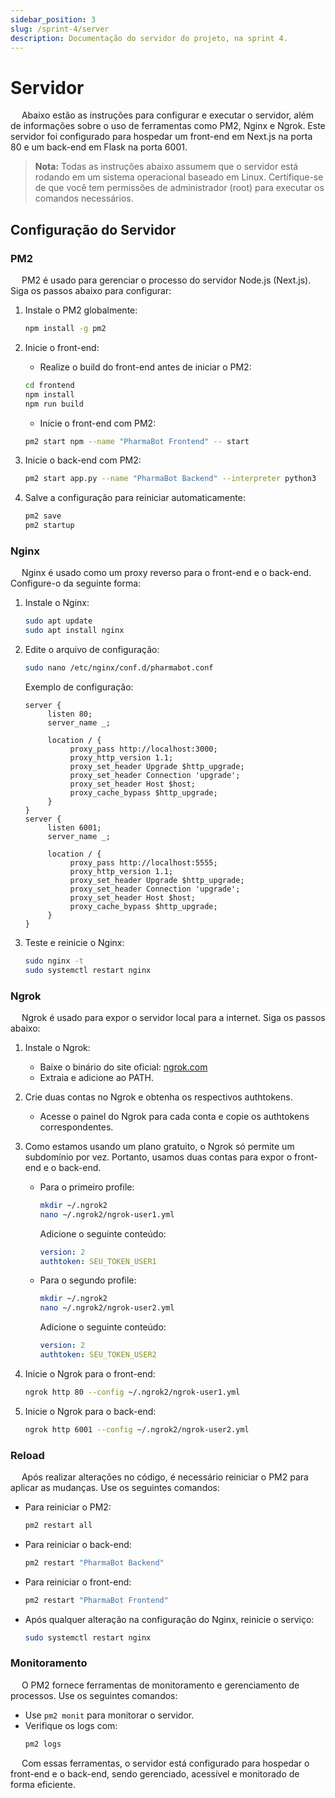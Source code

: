 ```yaml
---
sidebar_position: 3
slug: /sprint-4/server
description: Documentação do servidor do projeto, na sprint 4.
---
```


# Servidor

&emsp; Abaixo estão as instruções para configurar e executar o servidor, além de informações sobre o uso de ferramentas como PM2, Nginx e Ngrok. Este servidor foi configurado para hospedar um front-end em Next.js na porta 80 e um back-end em Flask na porta 6001.

> **Nota:** Todas as instruções abaixo assumem que o servidor está rodando em um sistema operacional baseado em Linux. Certifique-se de que você tem permissões de administrador (root) para executar os comandos necessários.

## Configuração do Servidor

### PM2
&emsp; PM2 é usado para gerenciar o processo do servidor Node.js (Next.js). Siga os passos abaixo para configurar:

1. Instale o PM2 globalmente:
    ```bash
    npm install -g pm2
    ```
2. Inicie o front-end:

    - Realize o build do front-end antes de iniciar o PM2:
    ```bash
    cd frontend
    npm install
    npm run build
    ```

    - Inicie o front-end com PM2:
    ```bash
    pm2 start npm --name "PharmaBot Frontend" -- start
    ```

3. Inicie o back-end com PM2:
    ```bash
    pm2 start app.py --name "PharmaBot Backend" --interpreter python3
    ```
4. Salve a configuração para reiniciar automaticamente:
    ```bash
    pm2 save
    pm2 startup
    ```

### Nginx
&emsp; Nginx é usado como um proxy reverso para o front-end e o back-end. Configure-o da seguinte forma:

1. Instale o Nginx:
    ```bash
    sudo apt update
    sudo apt install nginx
    ```
2. Edite o arquivo de configuração:
    ```bash
    sudo nano /etc/nginx/conf.d/pharmabot.conf
    ```
    Exemplo de configuração:
    ```nginx
    server {
         listen 80;
         server_name _;

         location / {
              proxy_pass http://localhost:3000;
              proxy_http_version 1.1;
              proxy_set_header Upgrade $http_upgrade;
              proxy_set_header Connection 'upgrade';
              proxy_set_header Host $host;
              proxy_cache_bypass $http_upgrade;
         }
    }
    server {
         listen 6001;
         server_name _;

         location / {
              proxy_pass http://localhost:5555;
              proxy_http_version 1.1;
              proxy_set_header Upgrade $http_upgrade;
              proxy_set_header Connection 'upgrade';
              proxy_set_header Host $host;
              proxy_cache_bypass $http_upgrade;
         }
    }
    ```
3. Teste e reinicie o Nginx:
    ```bash
    sudo nginx -t
    sudo systemctl restart nginx
    ```

### Ngrok
&emsp; Ngrok é usado para expor o servidor local para a internet. Siga os passos abaixo:

1. Instale o Ngrok:
    - Baixe o binário do site oficial: [ngrok.com](https://ngrok.com/)
    - Extraia e adicione ao PATH.

2. Crie duas contas no Ngrok e obtenha os respectivos authtokens.

    - Acesse o painel do Ngrok para cada conta e copie os authtokens correspondentes.

3. Como estamos usando um plano gratuito, o Ngrok só permite um subdomínio por vez. Portanto, usamos duas contas para expor o front-end e o back-end.
    - Para o primeiro profile:
        ```bash
        mkdir ~/.ngrok2
        nano ~/.ngrok2/ngrok-user1.yml
        ```
    
        Adicione o seguinte conteúdo:
        ```yaml
        version: 2
        authtoken: SEU_TOKEN_USER1
        ```

    - Para o segundo profile:
        ```bash
        mkdir ~/.ngrok2
        nano ~/.ngrok2/ngrok-user2.yml
        ```

        Adicione o seguinte conteúdo:
        ```yaml
        version: 2
        authtoken: SEU_TOKEN_USER2
        ```

4. Inicie o Ngrok para o front-end:
    ```bash
    ngrok http 80 --config ~/.ngrok2/ngrok-user1.yml
    ```

5. Inicie o Ngrok para o back-end:
    ```bash
    ngrok http 6001 --config ~/.ngrok2/ngrok-user2.yml
    ```

### Reload
&emsp; Após realizar alterações no código, é necessário reiniciar o PM2 para aplicar as mudanças. Use os seguintes comandos:
- Para reiniciar o PM2:
    ```bash
    pm2 restart all
    ```
- Para reiniciar o back-end:
    ```bash
    pm2 restart "PharmaBot Backend"
    ```
- Para reiniciar o front-end:
    ```bash
    pm2 restart "PharmaBot Frontend"
    ```
- Após qualquer alteração na configuração do Nginx, reinicie o serviço:
    ```bash
    sudo systemctl restart nginx
    ```

### Monitoramento

&emsp; O PM2 fornece ferramentas de monitoramento e gerenciamento de processos. Use os seguintes comandos:

- Use `pm2 monit` para monitorar o servidor.  
- Verifique os logs com:
    ```bash
    pm2 logs
    ```

&emsp; Com essas ferramentas, o servidor está configurado para hospedar o front-end e o back-end, sendo gerenciado, acessível e monitorado de forma eficiente.